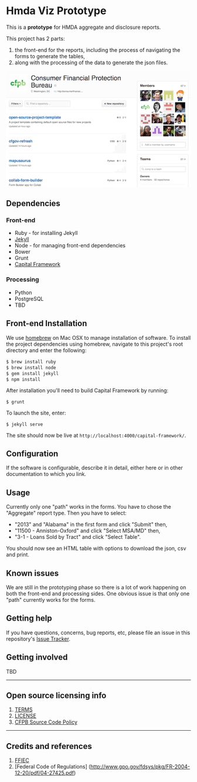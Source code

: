 # Hmda Viz Prototype

This is a **prototype** for HMDA aggregate and disclosure reports.

This project has 2 parts:
1. the front-end for the reports, including the process of navigating the forms to generate the tables,
2. along with the processing of the data to generate the json files.

![Screenshot](screenshot.png)

## Dependencies

### Front-end

- Ruby - for installing Jekyll
- [Jekyll](jekyllrb.com/)
- Node - for managing front-end dependencies
- Bower
- Grunt
- [Capital Framework](http://cfpb.github.io/capital-framework/)

### Processing
 - Python
 - PostgreSQL
 - TBD

## Front-end Installation

We use [homebrew](http://brew.sh/) on Mac OSX to manage installation of software. To install the project dependencies using homebrew, navigate to this project's root directory and enter the following:

```shell
$ brew install ruby
$ brew install node
$ gem install jekyll
$ npm install
```

After installation you'll need to build Capital Framework by running:
```shell
$ grunt
```

To launch the site, enter:

```shell
$ jekyll serve
```

The site should now be live at `http://localhost:4000/capital-framework/`.

## Configuration

If the software is configurable, describe it in detail, either here or in other documentation to which you link.

## Usage

Currently only one "path" works in the forms. You have to chose the "Aggregate" report type. Then you have to select:

- "2013" and "Alabama" in the first form and click "Submit" then,
- "11500 - Anniston-Oxford" and click "Select MSA/MD" then,
- "3-1 - Loans Sold by Tract" and click "Select Table".

You should now see an HTML table with options to download the json, csv and print.

## Known issues

We are still in the prototyping phase so there is a lot of work happening on both the front-end and processing sides. One obvious issue is that only one "path" currently works for the forms.

## Getting help

If you have questions, concerns, bug reports, etc, please file an issue in this repository's [Issue Tracker](https://github.com/cfpb/hmda-viz-prototype/issues).

## Getting involved

TBD

----

## Open source licensing info
1. [TERMS](TERMS.md)
2. [LICENSE](LICENSE)
3. [CFPB Source Code Policy](https://github.com/cfpb/source-code-policy/)


----

## Credits and references

1. [FFIEC](http://www.ffiec.gov/HmdaAdWebReport/AggWelcome.aspx)
2. [Federal Code of Regulations] (http://www.gpo.gov/fdsys/pkg/FR-2004-12-20/pdf/04-27425.pdf)
